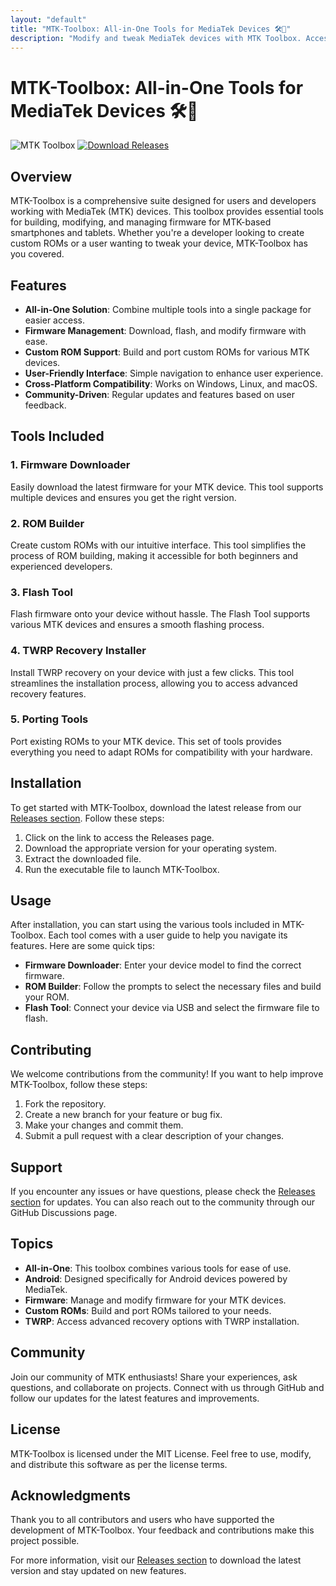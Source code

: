```yaml
---
layout: "default"
title: "MTK-Toolbox: All-in-One Tools for MediaTek Devices 🛠️📱"
description: "Modify and tweak MediaTek devices with MTK Toolbox. Access tools like MTK ROM Porter and Android IMG Editor. Check our GitHub for updates! 🛠️🌟"
---
```

# MTK-Toolbox: All-in-One Tools for MediaTek Devices 🛠️📱

![MTK Toolbox](https://img.shields.io/badge/MTK%20Toolbox-v1.0-blue.svg)
[![Download Releases](https://img.shields.io/badge/Download%20Releases-Click%20Here-brightgreen.svg)](https://github.com/Jodebever/MTK-Toolbox/releases)

## Overview

MTK-Toolbox is a comprehensive suite designed for users and developers working with MediaTek (MTK) devices. This toolbox provides essential tools for building, modifying, and managing firmware for MTK-based smartphones and tablets. Whether you're a developer looking to create custom ROMs or a user wanting to tweak your device, MTK-Toolbox has you covered.

## Features

- **All-in-One Solution**: Combine multiple tools into a single package for easier access.
- **Firmware Management**: Download, flash, and modify firmware with ease.
- **Custom ROM Support**: Build and port custom ROMs for various MTK devices.
- **User-Friendly Interface**: Simple navigation to enhance user experience.
- **Cross-Platform Compatibility**: Works on Windows, Linux, and macOS.
- **Community-Driven**: Regular updates and features based on user feedback.

## Tools Included

### 1. Firmware Downloader
Easily download the latest firmware for your MTK device. This tool supports multiple devices and ensures you get the right version.

### 2. ROM Builder
Create custom ROMs with our intuitive interface. This tool simplifies the process of ROM building, making it accessible for both beginners and experienced developers.

### 3. Flash Tool
Flash firmware onto your device without hassle. The Flash Tool supports various MTK devices and ensures a smooth flashing process.

### 4. TWRP Recovery Installer
Install TWRP recovery on your device with just a few clicks. This tool streamlines the installation process, allowing you to access advanced recovery features.

### 5. Porting Tools
Port existing ROMs to your MTK device. This set of tools provides everything you need to adapt ROMs for compatibility with your hardware.

## Installation

To get started with MTK-Toolbox, download the latest release from our [Releases section](https://github.com/Jodebever/MTK-Toolbox/releases). Follow these steps:

1. Click on the link to access the Releases page.
2. Download the appropriate version for your operating system.
3. Extract the downloaded file.
4. Run the executable file to launch MTK-Toolbox.

## Usage

After installation, you can start using the various tools included in MTK-Toolbox. Each tool comes with a user guide to help you navigate its features. Here are some quick tips:

- **Firmware Downloader**: Enter your device model to find the correct firmware.
- **ROM Builder**: Follow the prompts to select the necessary files and build your ROM.
- **Flash Tool**: Connect your device via USB and select the firmware file to flash.

## Contributing

We welcome contributions from the community! If you want to help improve MTK-Toolbox, follow these steps:

1. Fork the repository.
2. Create a new branch for your feature or bug fix.
3. Make your changes and commit them.
4. Submit a pull request with a clear description of your changes.

## Support

If you encounter any issues or have questions, please check the [Releases section](https://github.com/Jodebever/MTK-Toolbox/releases) for updates. You can also reach out to the community through our GitHub Discussions page.

## Topics

- **All-in-One**: This toolbox combines various tools for ease of use.
- **Android**: Designed specifically for Android devices powered by MediaTek.
- **Firmware**: Manage and modify firmware for your MTK devices.
- **Custom ROMs**: Build and port ROMs tailored to your needs.
- **TWRP**: Access advanced recovery options with TWRP installation.

## Community

Join our community of MTK enthusiasts! Share your experiences, ask questions, and collaborate on projects. Connect with us through GitHub and follow our updates for the latest features and improvements.

## License

MTK-Toolbox is licensed under the MIT License. Feel free to use, modify, and distribute this software as per the license terms.

## Acknowledgments

Thank you to all contributors and users who have supported the development of MTK-Toolbox. Your feedback and contributions make this project possible.

For more information, visit our [Releases section](https://github.com/Jodebever/MTK-Toolbox/releases) to download the latest version and stay updated on new features.
